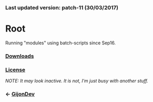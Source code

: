 ### Last updated version: patch-11 (30/03/2017)


# **Root**
Running "modules" using batch-scripts since Sep16. 



### [Downloads](http://www.github.com/GijonDev/Root/releases)

### [License](https://github.com/GijonDev/Root/blob/master/LICENSE)



*NOTE: It may look inactive. It is not, I'm just busy with another stuff.*


### <- [GijonDev](http://gijondev.github.io)
